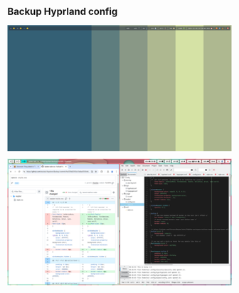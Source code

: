 ## Backup Hyprland config

![](https://github.com/kafudz/Backup/blob/main/screenshot_1.png)

![](https://github.com/kafudz/Hyprland-Backup/blob/main/screenshot_2.png)
